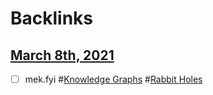 
# Backlinks
## [March 8th, 2021](<March 8th, 2021.md>)
- [ ] mek.fyi #[Knowledge Graphs](<Knowledge Graphs.md>) #[Rabbit Holes](<Rabbit Holes.md>)

